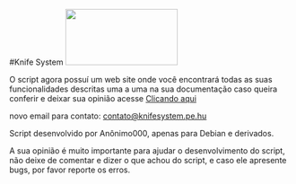 #Knife System <img src="http://i.imgur.com/VvXt9CP.png" width="200px" height="100px">

O script agora possuí um web site onde você encontrará todas as suas funcionalidades descritas uma a uma na sua documentação
caso queira conferir e deixar sua opinião acesse [Clicando aqui](http://knifesystem.pe.hu)

novo email para contato: contato@knifesystem.pe.hu

Script desenvolvido por Anônimo000, apenas para Debian e derivados.

A sua opinião é muito importante para ajudar o desenvolvimento do script, não deixe de comentar e dizer o que achou do script, e caso ele apresente bugs, por favor reporte os erros.

